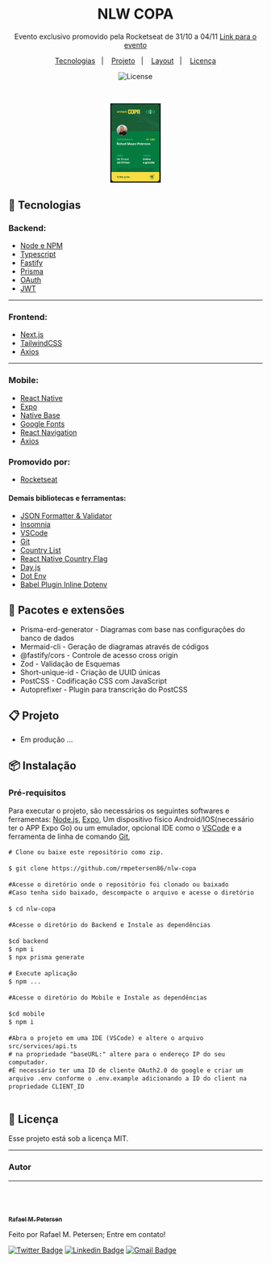 <h1 align="center"> NLW COPA </h1>

<p align="center">
Evento exclusivo promovido pela Rocketseat de 31/10 a 04/11
<a href='https://nlw.rocketseat.com.br/convite/rafael-1287'>Link para o evento</a>
</p>

<p align="center">
  <a href="#rocket-tecnologias">Tecnologias</a>&nbsp;&nbsp;&nbsp;|&nbsp;&nbsp;&nbsp;
  <a href="#clipboard-projeto">Projeto</a>&nbsp;&nbsp;&nbsp;|&nbsp;&nbsp;&nbsp;
  <a href="#pencil-layout">Layout</a>&nbsp;&nbsp;&nbsp;|&nbsp;&nbsp;&nbsp;
  <a href="#memo-licença">Licença</a>
</p>

<p align="center">
  <img alt="License" src="https://img.shields.io/static/v1?label=license&message=MIT&color=49AA26&labelColor=000000">
</p>

<br>

<p align="center">
  <img alt="nlw-copa" src="./assets/screenshot.png" width="20%">
</p>

## :rocket: Tecnologias

### Backend:

- [Node e NPM](https://nodejs.org/)
- [Typescript](https://www.typescriptlang.org/)
- [Fastify](https://www.fastify.io/)
- [Prisma](https://www.prisma.io/)
- [OAuth]()
- [JWT]()

---

### Frontend:

- [Next.js](https://nextjs.org/)
- [TailwindCSS](https://tailwindcss.com/)
- [Axios](https://axios-http.com/ptbr/docs/intro)

---

### Mobile:

- [React Native](https://reactnative.dev/)
- [Expo](https://expo.dev/)
- [Native Base](https://nativebase.io/)
- [Google Fonts](https://fonts.google.com/)
- [React Navigation](https://reactnavigation.org/)
- [Axios](https://axios-http.com/ptbr/docs/intro)

### Promovido por:

- [Rocketseat](https://www.rocketseat.com.br/)

#### Demais bibliotecas e ferramentas:

- [JSON Formatter & Validator](https://jsonformatter.curiousconcept.com/)
- [Insomnia]()
- [VSCode](https://code.visualstudio.com/)
- [Git](https://git-scm.com/)
- [Country List]()
- [React Native Country Flag]()
- [Day.js]()
- [Dot Env]()
- [Babel Plugin Inline Dotenv]()

## :pencil: Pacotes e extensões

- Prisma-erd-generator - Diagramas com base nas configurações do banco de dados
- Mermaid-cli - Geração de diagramas através de códigos
- @fastify/cors - Controle de acesso cross origin
- Zod - Validação de Esquemas
- Short-unique-id - Criação de UUID únicas
- PostCSS - Codificação CSS com JavaScript
- Autoprefixer - Plugin para transcrição do PostCSS

## :clipboard: Projeto

- Em produção ...

## :package: Instalação

### Pré-requisitos

Para executar o projeto, são necessários os seguintes softwares e ferramentas: [Node.js](https://nodejs.org/en/), [Expo](https://expo.io/), Um dispositivo físico Android/IOS(necessário ter o APP Expo Go) ou um emulador, opcional IDE como o [VSCode](https://code.visualstudio.com/) e a ferramenta de linha de comando [Git](https://git-scm.com/),

```
# Clone ou baixe este repositório como zip.

$ git clone https://github.com/rmpetersen86/nlw-copa

#Acesse o diretório onde o repositório foi clonado ou baixado
#Caso tenha sido baixado, descompacte o arquivo e acesse o diretório

$ cd nlw-copa

#Acesse o diretório do Backend e Instale as dependências

$cd backend
$ npm i
$ npx prisma generate

# Execute aplicação
$ npm ...

#Acesse o diretório do Mobile e Instale as dependências

$cd mobile
$ npm i

#Abra o projeto em uma IDE (VSCode) e altere o arquivo src/services/api.ts
# na propriedade "baseURL:" altere para o endereço IP do seu computador.
#É necessário ter uma ID de cliente OAuth2.0 do google e criar um arquivo .env conforme o .env.example adicionando a ID do client na propriedade CLIENT_ID


```

## :memo: Licença

Esse projeto está sob a licença MIT.

---

### Autor

---

<a href="https://www.linkedin.com/in/rafael-petersen-ab827a14a/">
 <img style="border-radius: 50px;" src="https://github.com/rmpetersen86.png?size=100" width="100px" alt=""/>
 <p align="center">
</p>
 <br />
 <sub><b>Rafael M. Petersen</b></sub></a> <!-- <a href="https://www.linkedin.com/in/rafael-petersen-ab827a14a/" title="RMPetersen"></a> -->

Feito por Rafael M. Petersen; Entre em contato!

[![Twitter Badge](https://img.shields.io/badge/-@rafaelpetersen1-1ca0f1?style=flat-square&labelColor=1ca0f1&logo=twitter&logoColor=white&link=https://twitter.com/rafaelpetersen1)](https://twitter.com/rafaelpetersen1)
[![Linkedin Badge](https://img.shields.io/badge/-Rafael-blue?style=flat-square&logo=Linkedin&logoColor=white&link=www.linkedin.com/in/rafael-petersen-ab827a14a)](www.linkedin.com/in/rafael-petersen-ab827a14a)
[![Gmail Badge](https://img.shields.io/badge/-rafael.petersen86@gmail.com-c14438?style=flat-square&logo=Gmail&logoColor=white&link=mailto:rafael.petersen86@gmail.com)](mailto:rafael.petersen86@gmail.com)
